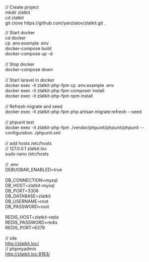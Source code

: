 <!DOCTYPE html>
<html>
<head>
</head>
<body>
<p>
// Create project<br />
mkdir zlatkit<br />
cd zlatkit<br />
git clone https://github.com/yanzlatov/zlatkit.git .<br />

// Start docker<br />
cd docker<br />
cp .env.example .env<br />
docker-compose build<br />
docker-compose up -d<br />
<br />
// Stop docker<br />
docker-compose down<br />
<br />
// Start laravel in docker<br />
docker exec -it zlatkit-php-fpm cp .env.example .env<br />
docker exec -it zlatkit-php-fpm composer install<br />
docker exec -it zlatkit-php-fpm npm install<br />
<br />
// Refresh migrate and seed<br />
docker exec -it zlatkit-php-fpm php artisan migrate:refresh --seed<br />
<br />
// phpunit test<br />
docker exec -it zlatkit-php-fpm ./vendor/phpunit/phpunit/phpunit --configuration ./phpunit.xml<br />
<br />
// add hosts /etc/hosts<br />
// 127.0.0.1       zlatkit.loc<br />
sudo nano /etc/hosts<br />
<br />
// .env<br />
DEBUGBAR_ENABLED=true<br />
<br />
DB_CONNECTION=mysql<br />
DB_HOST=zlatkit-mysql<br />
DB_PORT=3306<br />
DB_DATABASE=zlatkit<br />
DB_USERNAME=root<br />
DB_PASSWORD=root<br />
<br />
REDIS_HOST=zlatkit-redis<br />
REDIS_PASSWORD=redis<br />
REDIS_PORT=6379 <br />
<br />
// site<br />
<a href="http://zlatkit.loc/" aria-invalid="true">http://zlatkit.loc/</a><br />
// phpmyadmin<br />
<a href="http://zlatkit.loc:8183/" aria-invalid="true">http://zlatkit.loc:8183/</a></p>
<p style="text-align: center;"><br />
<br />
</p>
</body>
</html>
